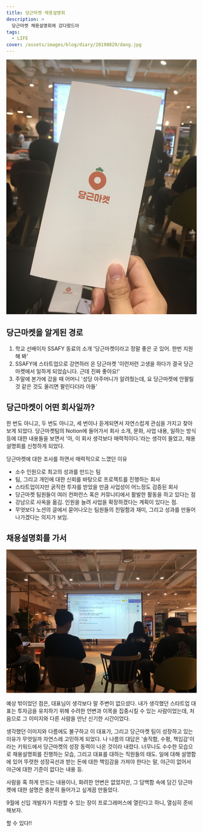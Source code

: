 ```yaml
---
title: 당근마켓 채용설명회
description: >
  당근마켓 채용설명회에 갔다왔드아
tags:
  - LIFE
cover: /assets/images/blog/diary/20190829/dang.jpg
---
```


![64118319-6a320500-cdd2-11e9-8554-e1de755601db](/assets/images/blog/diary/20190829/dang.jpg)

## 당근마켓을 알게된 경로

1. 학교 선배이자 SSAFY 동료의 소개
   '당근마켓이라고 정말 좋은 곳 있어. 한번 지원해 봐'
2. SSAFY에 스타트업으로 강연하러 온 당근마켓
   '이런저런 고생을 하다가 결국 당근마켓에서 일하게 되었습니다. 근데 진짜 좋아요!'
3. 주말에 본가에 갔을 때 어머니
   '성당 아주머니가 알려줬는데, 요 당근마켓에 안팔릴 것 같은 것도 올리면 팔린다더라 아들'

## 당근마켓이 어떤 회사일까?

한 번도 아니고, 두 번도 아니고, 세 번이나 듣게되면서 자연스럽게 관심을 가지고 찾아보게 되었다. 당근마켓팀의 Notion에 들어가서 회사 소개, 문화, 사업 내용, 일하는 방식 등에 대한 내용들을 보면서 '아, 이 회사 생각보다 매력적이다.'라는 생각이 들었고, 채용설명회를 신청하게 되었다.

당근마켓에 대한 조사를 하면서 매력적으로 느꼈던 이유

- 소수 인원으로 최고의 성과를 만드는 팀
- 팀, 그리고 개인에 대한 신뢰를 바탕으로 프로젝트를 진행하는 회사
- 스타트업이지만 굵직한 투자를 받았을 만큼 사업성이 어느정도 검증된 회사
- 당근마켓 팀원들이 여러 컨퍼런스 혹은 커뮤니티에서 활발한 활동을 하고 있다는 점
- 강남으로 사옥을 옮김. 인원을 늘려 사업을 확장하겠다는 계획이 있다는 점.
- 무엇보다 노션의 글에서 묻어나오는 팀원들의 친밀함과 재미, 그리고 성과를 만들어나가겠다는 의지가 보임.

## 채용설명회를 가서

![KakaoTalk_20190902_222128289_03](/assets/images/blog/diary/20190829/people.jpg)

예상 밖이었던 점은, 대표님이 생각보다 말 주변이 없으셨다.
내가 생각했던 스타트업 대표는 투자금을 유치하기 위해 수려한 언변과 이목을 집중시킬 수 있는 사람이었는데, 처음으로 그 이미지와 다른 사람을 만난 신기한 시간이었다.

생각했던 이미지와 다름에도 불구하고 이 대표가, 그리고 당근마켓 팀이 성장하고 있는 이유가 무엇일까 자연스레 고민하게 되었다. 나 나름의 대답은 '솔직함, 수평, 책임감'이라는 키워드에서 당근마켓의 성장 동력이 나온 것이라 내렸다. 너무나도 수수한 모습으로 채용설명회를 진행하는 모습, 그리고 대표를 대하는 직원들의 태도. 일에 대해 설명함에 있어 뚜렷한 성장곡선과 받는 돈에 대한 책임감을 가져야 한다는 말, 야근이 없어서 야근에 대한 기준이 없다는 내용 등.

사람을 혹 하게 만드는 내용이나, 화려한 언변은 없었지만,
그 담백함 속에 담긴 당근마켓에 대한 설명은 충분히 들어가고 싶게끔 만들었다.

9월에 신입 개발자가 지원할 수 있는 장이 프로그래머스에 열린다고 하니,
열심히 준비해보자.

할 수 있다!!